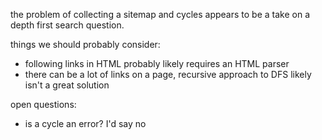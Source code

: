 the problem of collecting a sitemap and cycles appears to be a take on a depth
first search question.

things we should probably consider:
* following links in HTML probably likely requires an HTML parser
* there can be a lot of links on a page, recursive approach to DFS likely isn't a great solution


open questions:
* is a cycle an error? I'd say no
